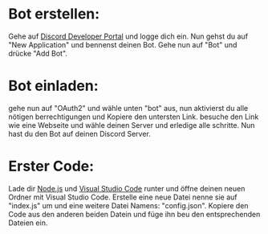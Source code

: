 # Bot erstellen: 

Gehe auf [Discord Developer Portal](https://discord.com/developers/applications) und logge dich ein. Nun gehst du auf "New Application" und bennenst deinen  Bot. Gehe nun auf "Bot" und drücke "Add Bot".

# Bot einladen:

gehe nun auf "OAuth2" und wähle unten "bot" aus, nun aktivierst du alle nötigen berrechtigungen und Kopiere den untersten Link. besuche den Link wie eine Webseite und wähle deinen Server und erledige alle schritte. Nun hast du den Bot auf deinen Discord Server.

# Erster Code:

Lade dir [Node.js](https://nodejs.org/en/) und [Visual Studio Code](https://code.visualstudio.com/download) runter und öffne deinen neuen Ordner mit Visual Studio Code. Erstelle eine neue Datei nenne sie auf "index.js" um und eine weitere Datei Namens: "config.json". 
Kopiere den Code aus den anderen beiden Datein und füge ihn beu den entsprechenden Dateien ein.